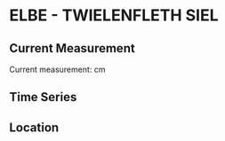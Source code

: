 # ELBE - TWIELENFLETH SIEL

## Current Measurement

Current measurement: <Value topic="rivers/pegel-online/ELBE/TWIELENFLETH_SIEL/measurementValue"/> cm

## Time Series

<TimeSeries topic="rivers/pegel-online/ELBE/TWIELENFLETH_SIEL/measurementValue" period="week" />

## Location

<WorldMap>
  <Marker lat="53.5987544867678" lon="9.56713709100286" labelTopic="rivers/pegel-online/ELBE/TWIELENFLETH_SIEL" />
</WorldMap>
